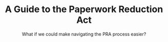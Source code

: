---
title: A Guide to the Paperwork Reduction Act
subtitle: What if we could make navigating the PRA process easier?
description: What if we could make it easier for civil servants to interact with the public they serve? Find out how 10x created a guide to the Paperwork Reduction Act.
excerpt: |-
  The intent of the Paperwork Reduction Act (PRA) of 1980 is to reduce the burden of paperwork placed on the public by government agencies who are seeking information. But over the last 40 years, the law has been a source of confusion for federal employees trying to gather data from the public, often in pursuit of user research to make the public’s experience with government better. The project team worked very closely with dozens of compliance attorneys to agree on precise language and common interpretations of the law so they could better explain its purpose, how it works, and how to stay on the right side of compliance — taking decades of legalese and translating it into plain-language web content, lowering the barrier for feds to collect key information from the public so they can continue to improve government services. 
template: "1"
footer: we-started-as-an-idea-too
intro: |-
  In order for the government to deliver excellent public service, civil servants must be able to interact with the public to understand their needs. The Paperwork Reduction Act (PRA), passed in 1995,  governs how federal agencies collect information from the American public. But, PRA is often viewed as a blocker to meaningful interaction between the government and the public. The spirit of PRA is to reduce the burden on the public to respond to duplicative calls for information by the government, but there is much confusion around the law and how to navigate it. 10x spent three phases looking at PRA to see how we might help.
impact: |-
  ## Why this matters

  The PRA has been a source of frustration for many government employees for years. It was passed during a time before the internet existed and was not designed to govern interactions between the government and the public during the digital age. Because the law restricts the amount and types of information that the government is allowed to request from the public, some federal employees shy away from conducting user research with the public at all because they are afraid of running afoul of the law or are intimidated by the process it takes to receive PRA clearance. Because of this project, government researchers can more confidently navigate the PRA process and are more empowered to interact with the public in critical ways — like for user research for improved web content — and the initial intent of the law is clear and easy to understand.
approach: |-
  ## What we did
  We built a website that serves as the go-to place for the thousands of federal employees seeking PRA clearance to learn about the PRA, how it may or may not affect their work, and how to successfully navigate the process of getting clearance to interact with the public.

  ### How we did it

  We interviewed dozens of PRA officers and staffers from OMB who interpret the PRA to learn about common misperceptions of the law and we spoke with federal employees who have navigated the compliance process. We focused on a key audience with specific needs  —  smaller agencies without dedicated internal PRA support—and conducted research with them to understand their needs. Then, we partnered with legal experts who have deep knowledge of the law to interpret the necessary components and guidance into user-friendly digital content. Finally,  we built a website to host this guidance.

  ### Where we are today

  [PRA.digital.gov](https://pra.digital.gov/) lives as a partnership between GSA and OMB. GSA maintains the digital infrastructure; OMB maintains and updates the content.
future: |-
  ## Next steps

  The website we built is designed to be continually updated as the needs arise, reflecting  modifications to the law or extensions for the law to serve new audiences. The site as it exists today is the perfect foundation for expansion.  With further enhancements, the government can demystify the PRA process for many thousands more government employees who want to both serve the public and stay in compliance with the law.
links:
  - link: https://pra.digital.gov/
    text: pra.digital.gov
phaseData:
  phase: "3"
  status: "3"
  summary: Graduated after Phase 3
projectType: Innovation
projectUrl: ""
summary:
  - text: "The PRA is a misunderstood law that scares government employees away from interacting with the public, which can hinder user research "
  - text: There has never been easy guidance that explains the purpose and processes behind PRA
  - text: "Helping federal employees navigate the PRA process can lead to improved interaction with the public and enable a more responsive government "
team:
  members: Qituwra Anderson, Elizabeth Ayer, Christine Bath, Anna Heller-Sebok, Brian Hurst, and Cordelia Yu
  submitter: Sharon Mar, OMB with Andrew Maier, 18F alum
topics: Designers, Program administrators, Researchers
---